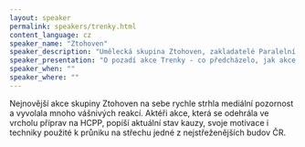```yaml
---
layout: speaker
permalink: speakers/trenky.html
content_language: cz
speaker_name: "Ztohoven"
speaker_description: "Umělecká skupina Ztohoven, zakladatelé Paralelní polis"
speaker_presentation: "O pozadí akce Trenky - co předcházelo, jak akce proběhla a jaká byla následná reakce"
speaker_when: ""
speaker_where: ""
---
```


Nejnovější akce skupiny Ztohoven na sebe rychle strhla mediální pozornost a vyvolala mnoho vášnivých reakcí. Aktéři akce, která se odehrála ve vrcholu příprav na HCPP, popíší aktuální stav kauzy, svoje motivace i techniky použité k průniku na střechu jedné z nejstřeženějších budov ČR. 

